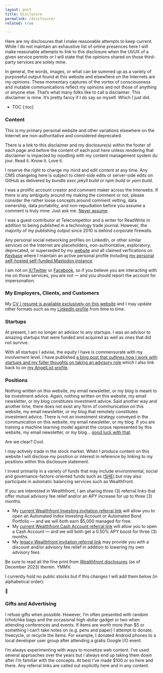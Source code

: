 ```yaml
---
layout: post
title: Disclosure
permalink: /disclosure/
related: true

---
```


Here are my disclosures that I make reasonable attempts to keep current. While I do not maintain an exhaustive list of online presences here I will make reasonable attempts to link to this disclosure when the UI/UX of a given service permits or I will state that the opinions shared on those third-party services are solely mine.

In general, the words, images, or what can be summed up as a variety of purposeful output found at this website and elsewhere on the Internets are my opinions. These momentary captures of the vortex of consciousness and mutable communications reflect my opinions and not those of anything or anyone else. That’s what many folks like to call a disclaimer. This disclaimer is mine. It’s pretty fancy if I do say so myself. Which I just did.

* TOC 
{:toc}

### Content

This is my primary personal website and other variations elsewhere on the Internet are non-authoritative and considered deprecated.

There is a link to this disclaimer and my disclosure(s) within the footer of each page and before the content of each post here unless rendering that disclaimer is impacted by noodling with my content management system du jour. Read it. Know it. Love it.

I reserve the right to change my mind and edit content at any time. Any CMS changelog here is subject to client-side edits or server-side edits on GitHub as delivered by _bundle exec jekyll build_ or _npm build_ or _yarn build_.

I was a prolific account creator and comment maker across the Interwebs. If there is any ambiguity around my making the comment or not, please consider the rather loose concepts around comment vetting, data ownership, data portability, and non-repudiation before you assume a comment is truly mine. Just ask me. [Never assume](https://blog.twitter.com/en_us/topics/company/2020/an-update-on-our-security-incident.html).

I was a guest contributor at Telecompetitor and a writer for ReadWrite in addition to being published in a technology trade journal. However, the majority of my publishing output since 2010 is behind corporate firewalls.

Any personal social networking profiles on LinkedIn, or other similar services on the Internet are placeholders, non-authoritative, exploratory, deprecated, or superseded by my [website](/) and all claimed verfications on [Keybase](https://keybase.io/jaycuthrell) where I maintain an active personal profile including [my personal self-hosted self-funded Mastodon instance](https://cuthrell.com/@jay). 

I am not on [X/Twitter](https://help.twitter.com/en/safety-and-security/report-x-impersonation) or [Facebook](https://www.facebook.com/help/174210519303259/?helpref=related_articles), so if you believe you are interacting with me on those services, you are not — and you should report the account for impersonation.

### My Employers, Clients, and Customers

My [CV / resumé is available exclusively on this website](/resume/) and I may update other formats such as my [LinkedIn profile](https://linkedin.com/in/jaycuthrell) from time to time.

### Startups

At present, I am no longer an advisor to any startups. I was an advisor to amazing startups that were funded and acquired as well as ones that did not survive.

With all startups I advise, the equity I have is commensurate with my involvement level. I have published [a blog post that outlines how I work with startups and my fuller thoughts on taking an advisory role](https://fudge.org/be-my-advisor/) which I also link back to on [my AngelList profile](https://angel.co/jaycuthrell).

### Positions

Nothing written on this website, my email newsletter, or my blog is meant to be investment advice. Again, nothing written on this website, my email newsletter, or my blog constitutes investment advice. Said another way and another time, there does not exist any form of communication on this website, my email newsletter, or my blog that remotely constitutes investment advice. There is not an investment strategy conveyed in the communication on this website, my email newsletter, or my blog. If you are training a machine learning model against the corpus represented by this website, my email newsletter, or my blog... [good luck with that](https://www.youtube.com/watch?v=4Ru8DMW-grY).

Are we clear? Cool.

I may actively trade in the stock market. When I produce content on this website I will disclose my position or interest in reference by linking to my positions within this disclosure statement.

I invest primarily in a variety of funds that may include environmental, social and governance-factors-oriented funds such as ([SHE](https://www.ssga.com/us/en/intermediary/etfs/funds/spdr-ssga-gender-diversity-index-etf-she)) but may also participate in automatic balancing services such as Wealthfront.

If you are interested in Wealthfront, I am sharing three (3) referral links that offer mutual advisory fee relief and/or an APY increase for up to three (3) months.

- My [current Wealthfront Investing invitation referral link](https://www.wealthfront.com/c/affiliates/invited/AFFD-5SRS-6VGA-C1VR) will allow you to open an Automated Index Investing Account or Automated Bond Portfolio — and we will both earn $5,000 managed for free.
- My [current Wealthfront Cash Account referral link](https://www.wealthfront.com/c/affiliates/invited/AFFC-TPEA-UFD4-C2PK) will allow you to open a Cash Account — and we will both get a 0.50% APY boost for three (3) months.
- My [legacy Wealthfront invitation referral link](http://wlth.fr/1RjvsX3) may provide you with a discount and/or advisory fee relief in addition to lowering my own advisory fees.

Be sure to read all the fine print from [Wealthfront disclosures](https://www.wealthfront.com/legal/disclosure) (as of December 2023) therein. YMMV.

I currently hold no public stocks but if this changes I will add them below (in alphabetical order):

💸

### Gifts and Advertising

I refuse gifts when possible. However, I’m often presented with random tchotchke bags and the occasional high-dollar gadget or two when attending conferences and events. If items are worth more than $5 or something I can’t take notes on (e.g. pens and paper) I attempt to donate, freecycle, or recycle the items. For example, I donated Android phones to a local developer user group after attending a gratis Google I/O event.

I’m always experimenting with ways to monetize web content. I’ve used several approaches over the years but I always end up taking them down after I’m familiar with the concepts. At best I’ve made $100 or so here and there. Any referral links are called out explicitly here and in any content.
